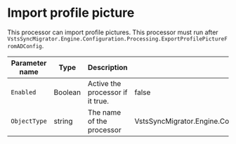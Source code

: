 # Import profile picture

This processor can import profile pictures. This processor must run after `VstsSyncMigrator.Engine.Configuration.Processing.ExportProfilePictureFromADConfig`.

| Parameter name | Type    | Description                              | Default Value                            |
|----------------|---------|------------------------------------------|------------------------------------------|
| `Enabled`      | Boolean | Active the processor if it true.         | false                                    |
| `ObjectType`   | string  | The name of the processor                | VstsSyncMigrator.Engine.Configuration.Processing.ImportProfilePictureConfig |
